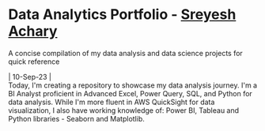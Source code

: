 # Data Analytics Portfolio - <u> Sreyesh Achary </u>
A concise compilation of my data analysis and data science projects for quick reference

| 10-Sep-23 |  
Today, I'm creating a repository to showcase my data analysis journey.
I'm a BI Analyst proficient in Advanced Excel, Power Query, SQL, and Python for data analysis.
While I'm more fluent in AWS QuickSight for data visualization, I also have working knowledge of:
Power BI, Tableau and Python libraries - Seaborn and Matplotlib.
